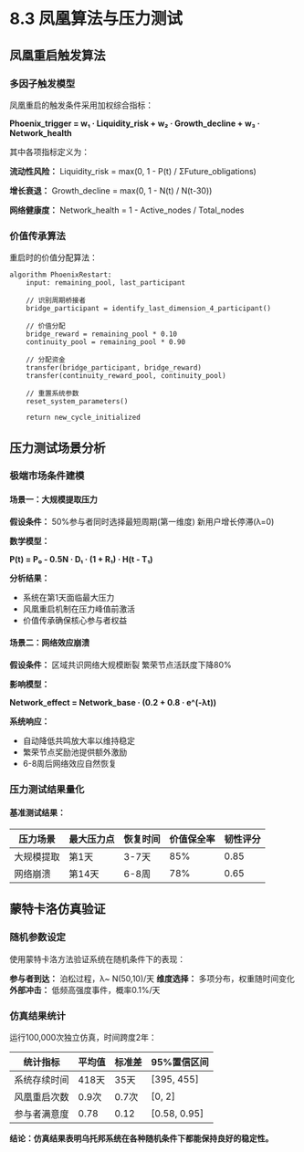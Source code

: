 # 8.3 凤凰算法与压力测试

## 凤凰重启触发算法

### 多因子触发模型

凤凰重启的触发条件采用加权综合指标：

**Phoenix_trigger = w₁ · Liquidity_risk + w₂ · Growth_decline + w₃ · Network_health**

其中各项指标定义为：

**流动性风险：**
Liquidity_risk = max(0, 1 - P(t) / ΣFuture_obligations)

**增长衰退：**
Growth_decline = max(0, 1 - N(t) / N(t-30))

**网络健康度：**
Network_health = 1 - Active_nodes / Total_nodes

### 价值传承算法

重启时的价值分配算法：

```
algorithm PhoenixRestart:
    input: remaining_pool, last_participant
    
    // 识别周期桥接者
    bridge_participant = identify_last_dimension_4_participant()
    
    // 价值分配
    bridge_reward = remaining_pool * 0.10
    continuity_pool = remaining_pool * 0.90
    
    // 分配资金
    transfer(bridge_participant, bridge_reward)
    transfer(continuity_reward_pool, continuity_pool)
    
    // 重置系统参数
    reset_system_parameters()
    
    return new_cycle_initialized
```


## 压力测试场景分析

### 极端市场条件建模

#### 场景一：大规模提取压力

**假设条件：**
50%参与者同时选择最短周期(第一维度)
新用户增长停滞(λ=0)

**数学模型：**

**P(t) = P₀ - 0.5N · D₁ · (1 + R₁) · H(t - T₁)**

**分析结果：**  
- 系统在第1天面临最大压力  
- 风凰重启机制在压力峰值前激活  
- 价值传承确保核心参与者权益  

#### 场景二：网络效应崩溃

**假设条件：**
区域共识网络大规模断裂
繁荣节点活跃度下降80%

**影响模型：**

**Network_effect = Network_base · (0.2 + 0.8 · e^(-λt))**

**系统响应：**  
- 自动降低共鸣放大率以维持稳定  
- 繁荣节点奖励池提供额外激励  
- 6-8周后网络效应自然恢复  

### 压力测试结果量化

#### 基准测试结果：

| 压力场景 | 最大压力点 | 恢复时间 | 价值保全率 | 韧性评分 |
|---------|------------|----------|------------|----------|
| 大规模提取 | 第1天 | 3-7天 | 85% | 0.85 |
| 网络崩溃 | 第14天 | 6-8周 | 78% | 0.65 |


## 蒙特卡洛仿真验证

### 随机参数设定

使用蒙特卡洛方法验证系统在随机条件下的表现：

**参与者到达：** 泊松过程，λ~ N(50,10)/天
**维度选择：** 多项分布，权重随时间变化
**外部冲击：** 低频高强度事件，概率0.1%/天

### 仿真结果统计

运行100,000次独立仿真，时间跨度2年：

| 统计指标 | 平均值 | 标准差 | 95%置信区间 |
|----------|--------|--------|-------------|
| 系统存续时间 | 418天 | 35天 | [395, 455] |
| 风凰重启次数 | 0.9次 | 0.7次 | [0, 2] |
| 参与者满意度 | 0.78 | 0.12 | [0.58, 0.95] |

**结论：仿真结果表明乌托邦系统在各种随机条件下都能保持良好的稳定性。**
